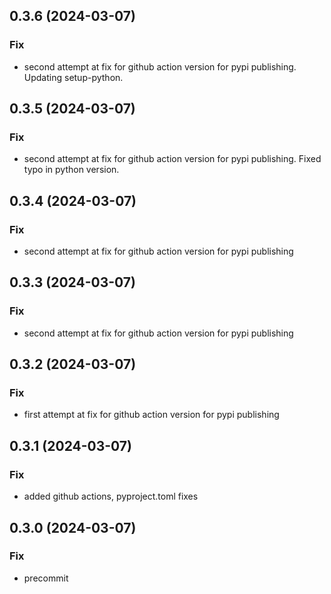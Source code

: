 ## 0.3.6 (2024-03-07)

### Fix

- second attempt at fix for github action version for pypi publishing. Updating setup-python.

## 0.3.5 (2024-03-07)

### Fix

- second attempt at fix for github action version for pypi publishing. Fixed typo in python version.

## 0.3.4 (2024-03-07)

### Fix

- second attempt at fix for github action version for pypi publishing

## 0.3.3 (2024-03-07)

### Fix

- second attempt at fix for github action version for pypi publishing

## 0.3.2 (2024-03-07)

### Fix

- first attempt at fix for github action version for pypi publishing

## 0.3.1 (2024-03-07)

### Fix

- added github actions, pyproject.toml fixes

## 0.3.0 (2024-03-07)

### Fix

- precommit
